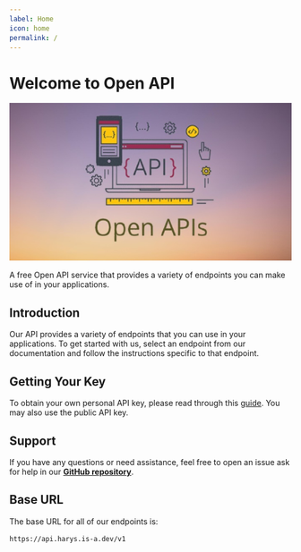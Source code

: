```yaml
---
label: Home
icon: home
permalink: /
---
```

# Welcome to Open API
![](media/cover.png)

A free Open API service that provides a variety of endpoints you can make use of in your applications.

## Introduction
Our API provides a variety of endpoints that you can use in your applications. To get started with us, select an endpoint from our documentation and follow the instructions specific to that endpoint.

## Getting Your Key
To obtain your own personal API key, please read through this [guide](api-key.md). You may also use the public API key.

## Support
If you have any questions or need assistance, feel free to open an issue ask for help in our [**GitHub repository**](https://github.com/harys722/open-api).

## Base URL
The base URL for all of our endpoints is:
```
https://api.harys.is-a.dev/v1
```
